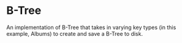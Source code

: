 # B-Tree
An implementation of B-Tree that takes in varying key types (in this example, Albums) to create and save a B-Tree to disk.
